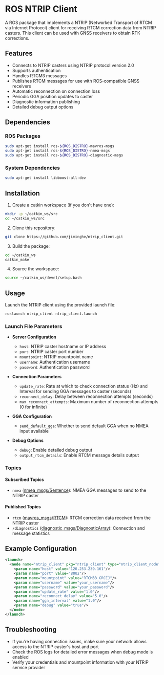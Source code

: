 # ROS NTRIP Client

A ROS package that implements a NTRIP (Networked Transport of RTCM via Internet Protocol) client for receiving RTCM correction data from NTRIP casters. This client can be used with GNSS receivers to obtain RTK corrections.

## Features

- Connects to NTRIP casters using NTRIP protocol version 2.0
- Supports authentication
- Handles RTCM3 messages
- Publishes RTCM messages for use with ROS-compatible GNSS receivers
- Automatic reconnection on connection loss
- Periodic GGA position updates to caster
- Diagnostic information publishing
- Detailed debug output options

## Dependencies

### ROS Packages
```bash
sudo apt-get install ros-${ROS_DISTRO}-mavros-msgs
sudo apt-get install ros-${ROS_DISTRO}-nmea-msgs
sudo apt-get install ros-${ROS_DISTRO}-diagnostic-msgs
```

### System Dependencies
```bash
sudo apt-get install libboost-all-dev
```

## Installation

1. Create a catkin workspace (if you don't have one):
```bash
mkdir -p ~/catkin_ws/src
cd ~/catkin_ws/src
```

2. Clone this repository:
```bash
git clone https://github.com/jiminghe/ntrip_client.git
```

3. Build the package:
```bash
cd ~/catkin_ws
catkin_make
```

4. Source the workspace:
```bash
source ~/catkin_ws/devel/setup.bash
```

## Usage

Launch the NTRIP client using the provided launch file:

```bash
roslaunch ntrip_client ntrip_client.launch
```

### Launch File Parameters

- **Server Configuration**
  - `host`: NTRIP caster hostname or IP address
  - `port`: NTRIP caster port number
  - `mountpoint`: NTRIP mountpoint name
  - `username`: Authentication username
  - `password`: Authentication password

- **Connection Parameters**
  - `update_rate`: Rate at which to check connection status (Hz) and Interval for sending GGA messages to caster (seconds)
  - `reconnect_delay`: Delay between reconnection attempts (seconds)
  - `max_reconnect_attempts`: Maximum number of reconnection attempts (0 for infinite)

- **GGA Configuration**
  - `send_default_gga`: Whether to send default GGA when no NMEA input available

- **Debug Options**
  - `debug`: Enable detailed debug output
  - `output_rtcm_details`: Enable RTCM message details output

### Topics

#### Subscribed Topics
- `nmea` ([nmea_msgs/Sentence](http://docs.ros.org/api/nmea_msgs/html/msg/Sentence.html)): NMEA GGA messages to send to the NTRIP caster

#### Published Topics
- `rtcm` ([mavros_msgs/RTCM](http://docs.ros.org/api/mavros_msgs/html/msg/RTCM.html)): RTCM correction data received from the NTRIP caster
- `/diagnostics` ([diagnostic_msgs/DiagnosticArray](http://docs.ros.org/api/diagnostic_msgs/html/msg/DiagnosticArray.html)): Connection and message statistics

## Example Configuration

```xml
<launch>
  <node name="ntrip_client" pkg="ntrip_client" type="ntrip_client_node" output="screen">
    <param name="host" value="120.253.239.161"/>
    <param name="port" value="8002"/>
    <param name="mountpoint" value="RTCM33_GRCEJ"/>
    <param name="username" value="your_username"/>
    <param name="password" value="your_password"/>
    <param name="update_rate" value="1.0"/>
    <param name="reconnect_delay" value="5.0"/>
    <param name="gga_interval" value="1.0"/>
    <param name="debug" value="true"/>
  </node>
</launch>
```

## Troubleshooting

- If you're having connection issues, make sure your network allows access to the NTRIP caster's host and port
- Check the ROS logs for detailed error messages when debug mode is enabled
- Verify your credentials and mountpoint information with your NTRIP service provider
